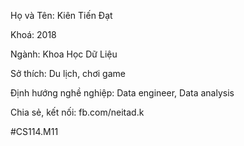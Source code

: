 Họ và Tên: Kiên Tiến Đạt

Khoá: 2018

Ngành: Khoa Học Dữ Liệu

Sở thích: Du lịch, chơi game

Định hướng nghề nghiệp: Data engineer, Data analysis

Chia sẻ, kết nối: fb.com/neitad.k

#CS114.M11
